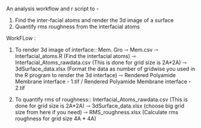 An analysis workflow and r script to - 
1. Find the inter-facial atoms and render the 3d image of a surface
2. Quantify rms roughness from the interfacial atoms

WorkFLow :

1. To render 3d image of interface::
Mem. Gro ⇾
Mem.csv ⇾
Interfacial_atoms.R (Find the interfacial atoms) ⇾
Interfacial_Atoms_rawdata.csv (This is done for grid size is 2A*2A) ⇾
3dSurface_data.xlsx (Format the data as number of gridwise you used in the R program to render the 3d interface) ⇾
Rendered Polyamide Membrane interface - 1.tif / Rendered Polyamide Membrane interface - 2.tif 


2. To quantify rms of roughness::
Interfacial_Atoms_rawdata.csv (This is done for grid size is 2A*2A) ⇾
3dSurface_data.xlsx (choose big grid size from here if you need) ⇾
RMS_roughness.xlsx (Calculate rms roughness for grid size 4A * 4A) 



